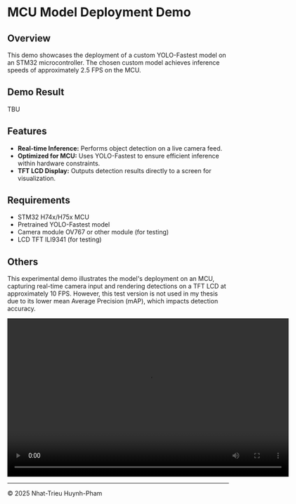 # MCU Model Deployment Demo

## Overview
This demo showcases the deployment of a custom YOLO-Fastest model on an STM32 microcontroller. The chosen custom model achieves inference speeds of approximately 2.5 FPS on the MCU.

## Demo Result
TBU

## Features
- **Real-time Inference:** Performs object detection on a live camera feed.
- **Optimized for MCU:** Uses YOLO-Fastest to ensure efficient inference within hardware constraints.
- **TFT LCD Display:** Outputs detection results directly to a screen for visualization.

## Requirements
- STM32 H74x/H75x MCU
- Pretrained YOLO-Fastest model
- Camera module OV767 or other module (for testing)
- LCD TFT ILI9341 (for testing)

## Others
This experimental demo illustrates the model's deployment on an MCU, capturing real-time camera input and rendering detections on a TFT LCD at approximately 10 FPS. However, this test version is not used in my thesis due to its lower mean Average Precision (mAP), which impacts detection accuracy.

<video width="640" height="360" controls>
  <source src="https://github.com/trieu1162000/MSc-Thesis/blob/main/Demo/RawDemo.mp4" type="video/mp4">
  Your browser does not support the video tag.
</video>

---

© 2025 Nhat-Trieu Huynh-Pham
